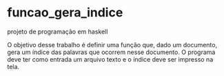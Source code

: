 # funcao_gera_indice
projeto de programação em haskell 

O objetivo desse trabalho é definir uma função que, dado um documento, gera um índice das palavras
que ocorrem nesse documento. O programa deve ter como entrada um arquivo texto e o índice deve
ser impresso na tela.
